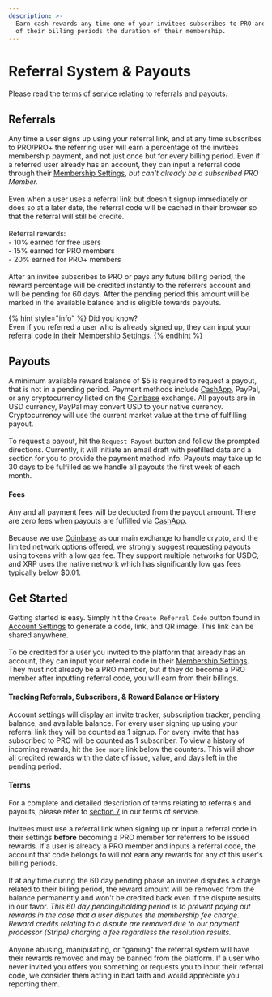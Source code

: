 ```yaml
---
description: >-
  Earn cash rewards any time one of your invitees subscribes to PRO and for each
  of their billing periods the duration of their membership.
---
```


# Referral System & Payouts

Please read the [terms of service](https://nvstly.com/terms#section-7) relating to referrals and payouts.

## Referrals

Any time a user signs up using your referral link, and at any time subscribes to PRO/PRO+ the referring user will earn a percentage of the invitees membership payment, and not just once but for every billing period. Even if a referred user already has an account, they can input a referral code through their [Membership Settings](https://nvstly.com/settings/membership), _but can't already be a subscribed PRO Member._\
\
Even when a user uses a referral link but doesn't signup immediately or does so at a later date, the referral code will be cached in their browser so that the referral will still be credite.\
\
Referral rewards:\
\- 10% earned for free users\
\- 15% earned for PRO members\
\- 20% earned for PRO+ members\
\
After an invitee subscribes to PRO or pays any future billing period, the reward percentage will be credited instantly to the referrers account and will be pending for 60 days. After the pending period this amount will be marked in the available balance and is eligible towards payouts.&#x20;

{% hint style="info" %}
Did you know?\
Even if you referred a user who is already signed up, they can input your referral code in their [Membership Settings](https://nvstly.com/settings/membership).
{% endhint %}

## Payouts

A minimum available reward balance of $5 is required to request a payout, that is not in a pending period. Payment methods include [CashApp](https://cash.app/app/T4SRMMV), PayPal, or any cryptocurrency listed on the [Coinbase](https://trd.ng/ref/coinbase) exchange. All payouts are in USD currency, PayPal may convert USD to your native currency. Cryptocurrency will use the current market value at the time of fulfilling payout.\
\
To request a payout, hit the `Request Payout` button and follow the prompted directions. Currently, it will initiate an email draft with prefilled data and a section for you to provide the payment method info. Payouts may take up to 30 days to be fulfilled as we handle all payouts the first week of each month.

#### Fees

Any and all payment fees will be deducted from the payout amount. There are zero fees when payouts are fulfilled via [CashApp](https://cash.app/app/T4SRMMV).\
\
Because we use [Coinbase](https://trd.ng/ref/coinbase) as our main exchange to handle crypto, and the limited network options offered, we strongly suggest requesting payouts using tokens with a low gas fee. They support multiple networks for USDC, and XRP uses the native network which has significantly low gas fees typically below $0.01.

## Get Started

Getting started is easy. Simply hit the `Create Referral Code` button found in [Account Settings](https://nvstly.com/settings/profile) to generate a code, link, and QR image. This link can be shared anywhere.\
\
To be credited for a user you invited to the platform that already has an account, they can input your referral code in their [Membership Settings](https://nvstly.com/settings/membership). They must not already be a PRO member, but if they do become a PRO member after inputting referral code, you will earn from their billings.

#### Tracking Referrals, Subscribers, & Reward Balance or History

Account settings will display an invite tracker, subscription tracker, pending balance, and available balance. For every user signing up using your referral link they will be counted as 1 signup. For every invite that has subscribed to PRO will be counted as 1 subscriber. To view a history of incoming rewards, hit the `See more` link below the counters. This will show all credited rewards with the date of issue, value, and days left in the pending period.



#### Terms

For a complete and detailed description of terms relating to referrals and payouts, please refer to [section 7](https://nvstly.com/terms#section-7) in our terms of service.\
\
Invitees must use a referral link when signing up or input a referral code in their settings **before** becoming a PRO member for referrers to be issued rewards. If a user is already a PRO member and inputs a referral code, the account that code belongs to will not earn any rewards for any of this user's billing periods.\
\
If at any time during the 60 day pending phase an invitee disputes a charge related to their billing period, the reward amount will be removed from the balance permanently and won't be credited back even if the dispute results in our favor. _This 60 day pending/holding period is to prevent paying out rewards in the case that a user disputes the membership fee charge. Reward credits relating to a dispute are removed due to our payment processor (Stripe) charging a fee regardless the resolution results._\
\
Anyone abusing, manipulating, or "gaming" the referral system will have their rewards removed and may be banned from the platform. If a user who never invited you offers you something or requests you to input their referral code, we consider them acting in bad faith and would appreciate you reporting them.
